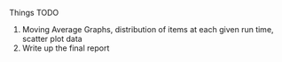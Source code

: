 Things TODO

1) Moving Average Graphs, distribution of items at each given run time, scatter plot data
2) Write up the final report